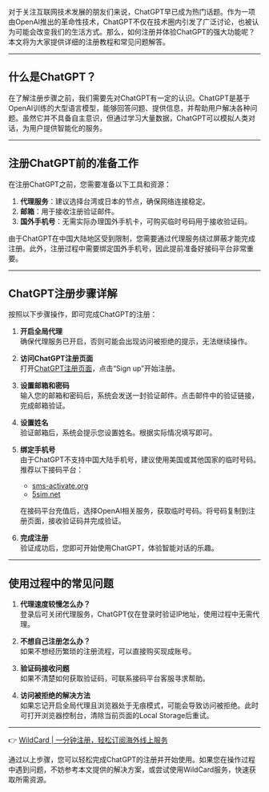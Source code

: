 对于关注互联网技术发展的朋友们来说，ChatGPT早已成为热门话题。作为一项由OpenAI推出的革命性技术，ChatGPT不仅在技术圈内引发了广泛讨论，也被认为可能会改变我们的生活方式。那么，如何注册并体验ChatGPT的强大功能呢？本文将为大家提供详细的注册教程和常见问题解答。

---

## 什么是ChatGPT？

在了解注册步骤之前，我们需要先对ChatGPT有一定的认识。ChatGPT是基于OpenAI训练的大型语言模型，能够回答问题、提供信息，并帮助用户解决各种问题。虽然它并不具备自主意识，但通过学习大量数据，ChatGPT可以模拟人类对话，为用户提供智能化的服务。

---

## 注册ChatGPT前的准备工作

在注册ChatGPT之前，您需要准备以下工具和资源：

1. **代理服务**：建议选择台湾或日本的节点，确保网络连接稳定。
2. **邮箱**：用于接收注册验证邮件。
3. **国外手机号**：无需实际办理国外手机卡，可购买临时号码用于接收验证码。

由于ChatGPT在中国大陆地区受到限制，您需要通过代理服务绕过屏蔽才能完成注册。此外，注册过程中需要绑定国外手机号，因此提前准备好接码平台非常重要。

---

## ChatGPT注册步骤详解

按照以下步骤操作，即可完成ChatGPT的注册：

1. **开启全局代理**  
   确保代理服务已开启，否则可能会出现访问被拒绝的提示，无法继续操作。

2. **访问ChatGPT注册页面**  
   打开[ChatGPT注册页面](https://bit.ly/bewildcard)，点击“Sign up”开始注册。

3. **设置邮箱和密码**  
   输入您的邮箱和密码后，系统会发送一封验证邮件。点击邮件中的验证链接，完成邮箱验证。

4. **设置姓名**  
   验证邮箱后，系统会提示您设置姓名。根据实际情况填写即可。

5. **绑定手机号**  
   由于ChatGPT不支持中国大陆手机号，建议使用美国或其他国家的临时号码。推荐以下接码平台：
   - [sms-activate.org](https://sms-activate.org)
   - [5sim.net](https://5sim.net)

   在接码平台充值后，选择OpenAI相关服务，获取临时号码。将号码复制到注册页面，接收验证码并完成验证。

6. **完成注册**  
   验证成功后，您即可开始使用ChatGPT，体验智能对话的乐趣。

---

## 使用过程中的常见问题

1. **代理速度较慢怎么办？**  
   登录后可关闭代理服务，ChatGPT仅在登录时验证IP地址，使用过程中无需代理。

2. **不想自己注册怎么办？**  
   如果不想经历繁琐的注册流程，可以直接购买现成账号。

3. **验证码接收问题**  
   如果不清楚如何获取验证码，可联系接码平台客服寻求帮助。

4. **访问被拒绝的解决方法**  
   如果忘记开启全局代理且浏览器处于无痕模式，可能会导致访问被拒绝。此时可打开浏览器控制台，清除当前页面的Local Storage后重试。

---

👉 [WildCard | 一分钟注册，轻松订阅海外线上服务](https://bit.ly/bewildcard)

通过以上步骤，您可以轻松完成ChatGPT的注册并开始使用。如果您在操作过程中遇到问题，不妨参考本文提供的解决方案，或尝试使用WildCard服务，快速获取所需资源。
